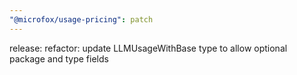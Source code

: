 ```yaml
---
"@microfox/usage-pricing": patch
---
```


release: refactor: update LLMUsageWithBase type to allow optional package and type fields
